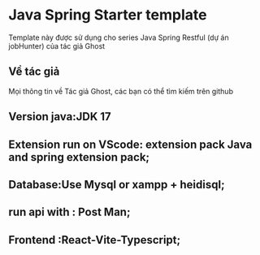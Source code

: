 # Java Spring Starter template
Template này được sử dụng cho series Java Spring Restful (dự án jobHunter) của tác giả Ghost

## Về tác giả
Mọi thông tin về Tác giả Ghost, các bạn có thể tìm kiếm trên github

## Version java:JDK 17
## Extension run on VScode: extension pack Java and spring extension pack;
## Database:Use Mysql or xampp + heidisql;
## run api with : Post Man;
## Frontend :React-Vite-Typescript;


